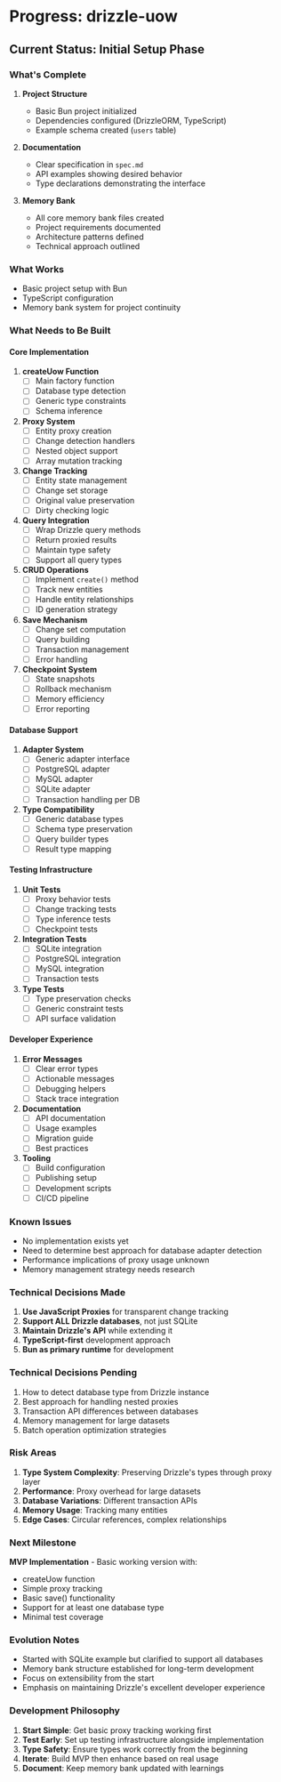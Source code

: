 # Progress: drizzle-uow

## Current Status: Initial Setup Phase

### What's Complete
1. **Project Structure**
   - Basic Bun project initialized
   - Dependencies configured (DrizzleORM, TypeScript)
   - Example schema created (`users` table)
   
2. **Documentation**
   - Clear specification in `spec.md`
   - API examples showing desired behavior
   - Type declarations demonstrating the interface
   
3. **Memory Bank**
   - All core memory bank files created
   - Project requirements documented
   - Architecture patterns defined
   - Technical approach outlined

### What Works
- Basic project setup with Bun
- TypeScript configuration
- Memory bank system for project continuity

### What Needs to Be Built

#### Core Implementation
1. **createUow Function**
   - [ ] Main factory function
   - [ ] Database type detection
   - [ ] Generic type constraints
   - [ ] Schema inference

2. **Proxy System**
   - [ ] Entity proxy creation
   - [ ] Change detection handlers
   - [ ] Nested object support
   - [ ] Array mutation tracking

3. **Change Tracking**
   - [ ] Entity state management
   - [ ] Change set storage
   - [ ] Original value preservation
   - [ ] Dirty checking logic

4. **Query Integration**
   - [ ] Wrap Drizzle query methods
   - [ ] Return proxied results
   - [ ] Maintain type safety
   - [ ] Support all query types

5. **CRUD Operations**
   - [ ] Implement `create()` method
   - [ ] Track new entities
   - [ ] Handle entity relationships
   - [ ] ID generation strategy

6. **Save Mechanism**
   - [ ] Change set computation
   - [ ] Query building
   - [ ] Transaction management
   - [ ] Error handling

7. **Checkpoint System**
   - [ ] State snapshots
   - [ ] Rollback mechanism
   - [ ] Memory efficiency
   - [ ] Error reporting

#### Database Support
1. **Adapter System**
   - [ ] Generic adapter interface
   - [ ] PostgreSQL adapter
   - [ ] MySQL adapter
   - [ ] SQLite adapter
   - [ ] Transaction handling per DB

2. **Type Compatibility**
   - [ ] Generic database types
   - [ ] Schema type preservation
   - [ ] Query builder types
   - [ ] Result type mapping

#### Testing Infrastructure
1. **Unit Tests**
   - [ ] Proxy behavior tests
   - [ ] Change tracking tests
   - [ ] Type inference tests
   - [ ] Checkpoint tests

2. **Integration Tests**
   - [ ] SQLite integration
   - [ ] PostgreSQL integration
   - [ ] MySQL integration
   - [ ] Transaction tests

3. **Type Tests**
   - [ ] Type preservation checks
   - [ ] Generic constraint tests
   - [ ] API surface validation

#### Developer Experience
1. **Error Messages**
   - [ ] Clear error types
   - [ ] Actionable messages
   - [ ] Debugging helpers
   - [ ] Stack trace integration

2. **Documentation**
   - [ ] API documentation
   - [ ] Usage examples
   - [ ] Migration guide
   - [ ] Best practices

3. **Tooling**
   - [ ] Build configuration
   - [ ] Publishing setup
   - [ ] Development scripts
   - [ ] CI/CD pipeline

### Known Issues
- No implementation exists yet
- Need to determine best approach for database adapter detection
- Performance implications of proxy usage unknown
- Memory management strategy needs research

### Technical Decisions Made
1. **Use JavaScript Proxies** for transparent change tracking
2. **Support ALL Drizzle databases**, not just SQLite
3. **Maintain Drizzle's API** while extending it
4. **TypeScript-first** development approach
5. **Bun as primary runtime** for development

### Technical Decisions Pending
1. How to detect database type from Drizzle instance
2. Best approach for handling nested proxies
3. Transaction API differences between databases
4. Memory management for large datasets
5. Batch operation optimization strategies

### Risk Areas
1. **Type System Complexity**: Preserving Drizzle's types through proxy layer
2. **Performance**: Proxy overhead for large datasets
3. **Database Variations**: Different transaction APIs
4. **Memory Usage**: Tracking many entities
5. **Edge Cases**: Circular references, complex relationships

### Next Milestone
**MVP Implementation** - Basic working version with:
- createUow function
- Simple proxy tracking
- Basic save() functionality
- Support for at least one database type
- Minimal test coverage

### Evolution Notes
- Started with SQLite example but clarified to support all databases
- Memory bank structure established for long-term development
- Focus on extensibility from the start
- Emphasis on maintaining Drizzle's excellent developer experience

### Development Philosophy
1. **Start Simple**: Get basic proxy tracking working first
2. **Test Early**: Set up testing infrastructure alongside implementation
3. **Type Safety**: Ensure types work correctly from the beginning
4. **Iterate**: Build MVP then enhance based on real usage
5. **Document**: Keep memory bank updated with learnings
